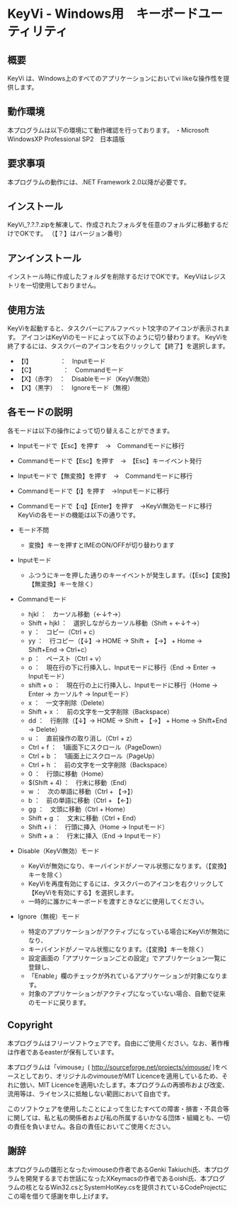# KeyVi - Windows用　キーボードユーティリティ

## 概要
KeyVi は、Windows上のすべてのアプリケーションにおいてvi likeな操作性を提供します。


## 動作環境
本プログラムは以下の環境にて動作確認を行っております。
・Microsoft WindowsXP Professional SP2　日本語版


## 要求事項
本プログラムの動作には、.NET Framework 2.0以降が必要です。

## インストール
KeyVi_?.?.?.zipを解凍して、作成されたフォルダを任意のフォルダに移動するだけでOKです。
（【？】はバージョン番号）

## アンインストール
インストール時に作成したフォルダを削除するだけでOKです。
KeyViはレジストリを一切使用しておりません。


## 使用方法
KeyViを起動すると、タスクバーにアルファベット1文字のアイコンが表示されます。
アイコンはKeyViのモードによって以下のように切り替わります。
KeyViを終了するには、タスクバーのアイコンを右クリックして【終了】を選択します。
* 【I】　　　　　：　Inputモード
* 【C】　　　　　：　Commandモード
* 【X】（赤字）　：　Disableモード（KeyVi無効）
* 【X】（黒字）　：　Ignoreモード（無視）

## 各モードの説明
各モードは以下の操作によって切り替えることができます。
* Inputモードで【Esc】を押す　→　Commandモードに移行
* Commandモードで【Esc】を押す　→　【Esc】キーイベント発行
* Inputモードで【無変換】を押す　→　Commandモードに移行
* Commandモードで【i】を押す　→Inputモードに移行
* Commandモードで【:q】【Enter】を押す　→KeyVi無効モードに移行
KeyViの各モードの機能は以下の通りです。

* モード不問
  * 変換】キーを押すとIMEのON/OFFが切り替わります
　
* Inputモード
  * ふつうにキーを押した通りのキーイベントが発生します。（【Esc】【変換】【無変換】キーを除く）
　
* Commandモード
  * hjkl          ：　カーソル移動（←↓↑→）
  * Shift + hjkl  ：　選択しながらカーソル移動（Shift + ←↓↑→）
  * y             ：　コピー（Ctrl + c）　
  * yy            ：　行コピー（【↓】→ HOME → Shift + 【→】 + Home → Shift+End → Ctrl+c）
  * p             ：　ペースト（Ctrl + v）　
  * o             ：　現在行の下に行挿入し、Inputモードに移行（End → Enter → Inputモード）　
  * shift + o     ：　現在行の上に行挿入し、Inputモードに移行（Home → Enter → カーソル↑ → Inputモード）　
  * x             ：　一文字削除（Delete）　
  * Shift + x     ：　前の文字を一文字削除（Backspace）　
  * dd            ：　行削除（【↓】→ HOME → Shift + 【→】 + Home → Shift+End → Delete）
  * u             ：　直前操作の取り消し（Ctrl + z）　
  * Ctrl + f      ：　1画面下にスクロール（PageDown）
  * Ctrl + b      ：　1画面上にスクロール（PageUp）
  * Ctrl + h      ：　前の文字を一文字削除（Backspace）
  * 0             ：　行頭に移動（Home）
  * $(Shift + 4)  ：　行末に移動（End）
  * w             ：　次の単語に移動（Ctrl + 【→】）
  * b             ：　前の単語に移動（Ctrl + 【←】）
  * gg            ：　文頭に移動（Ctrl + Home）
  * Shift + g     ：　文末に移動（Ctrl + End）
  * Shift + i     ：　行頭に挿入（Home → Inputモード）
  * Shift + a     ：　行末に挿入（End → Inputモード）

* Disable（KeyVi無効）モード
  * KeyViが無効になり、キーバインドがノーマル状態になります。（【変換】キーを除く）
  * KeyViを再度有効にするには、タスクバーのアイコンを右クリックして【KeyViを有効にする】を選択します。
  * 一時的に誰かにキーボードを渡すときなどに使用してください。
　
* Ignore（無視）モード
  * 特定のアプリケーションがアクティブになっている場合にKeyViが無効になり、
  * キーバインドがノーマル状態になります。（【変換】キーを除く）
  * 設定画面の「アプリケーションごとの設定」でアプリケーション一覧に登録し、
  * 「Enable」欄のチェックが外れているアプリケーションが対象になります。
  * 対象のアプリケーションがアクティブになっていない場合、自動で従来のモードに戻ります。
　
## Copyright
本プログラムはフリーソフトウェアです。自由にご使用ください。なお、著作権は作者であるeasterが保有しています。


本プログラムは「vimouse」( http://sourceforge.net/projects/vimouse/ )をベースとしており、オリジナルのvimouseがMIT Licenceを適用しているため、それに倣い、MIT Licenceを適用いたします。本プログラムの再頒布および改変、流用等は、ライセンスに抵触しない範囲において自由です。


このソフトウェアを使用したことによって生じたすべての障害・損害・不具合等に関しては、私と私の関係者および私の所属するいかなる団体・組織とも、一切の責任を負いません。各自の責任においてご使用ください。


## 謝辞
本プログラムの雛形となったvimouseの作者であるGenki Takiuchi氏、本プログラムを開発するまでお世話になったXKeymacsの作者であるoishi氏、本プログラムの核となるWin32.csとSystemHotKey.csを提供されているCodeProjectにこの場を借りて感謝を申し上げます。





